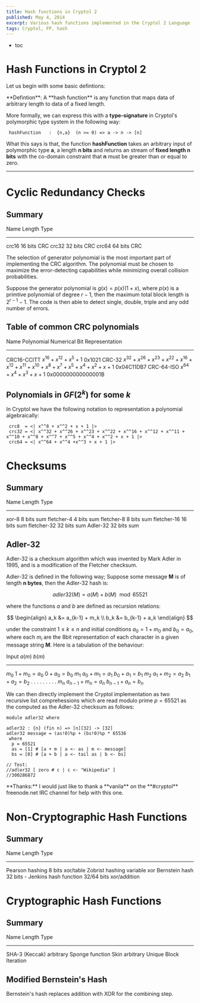 ```yaml
---
title: Hash functions in Cryptol 2
published: May 4, 2014
excerpt: Various hash functions implemented in the Cryptol 2 Language
tags: Cryptol, FP, hash
---
```


* toc

Hash Functions in Cryptol 2
===========================

Let us begin with some basic defintions:

<div class="callout">
**Defintion**: A **hash function** is any function that maps data of arbitrary
length to data of a fixed length.
</div>

More formally, we can express this with a **type-signature** in Cryptol's
polymorphic type system in the following way:

~~~ {.haskell}
 hashFunction   :  {n,a}  (n >= 0) => a -> n -> [n]
~~~

What this says is that, the function **hashFunction** takes an arbitrary input
of polymorphic type **a**, a length **n bits** and returns an stream of **fixed
length n bits** with the co-domain constraint that **n** must be greater than
or equal to zero.

---


Cyclic Redundancy Checks
========================

Summary
-------

Name    Length    Type
----    ------    ----
crc16   16 bits   CRC
crc32   32 bits   CRC
crc64   64 bits   CRC

The selection of generator polynomial is the most important part of
implementing the CRC algorithm. The polynomial must be chosen to maximize the
error-detecting capabilities while minimizing overall collision probabilities.

Suppose the generator polynomial is $g(x) = p(x)(1 + x)$, where $p(x)$ is a
primtive polynomial of degree $r-1$, then the maximum total block length is
$2^{r-1} - 1$. The code is then able to detect single, double, triple and any
odd number of errors.

Table of common CRC polynomials
-------------------------------

Name            Polynomial                                                                                                       Numerical Bit Representation
----            ----------                                                                                                       ----------------------------
CRC16-CCITT     $x^{16} + x^12 + x^5 + 1$                                                                                        0x1021
CRC-32          $x^{32} + x^{26} + x^{23} + x^{22} + x^{16} + x^{12} + x^{11} + x^{10} + x^8 + x^7 + x^5 + x^4 + x^2 + x + 1$    0x04C11DB7
CRC-64-ISO      $x^{64} + x^4 + x^3 + x + 1$                                                                                     0x000000000000001B

Polynomials in $GF(2^k)$ for some $k$
-------------------------------------

In Cryptol we have the following notation to representation a polynomial
algebraically:

~~~ {.haskell}
 crc8  = <| x^^8 + x^^2 + x + 1 |>
 crc32 = <| x^^32 + x^^26 + x^^23 + x^^22 + x^^16 + x^^12 + x^^11 + x^^10 + x^^8 + x^^7 + x^^5 + x^^4 + x^^2 + x + 1 |>
 crc64 = <| x^^64 + x^^4 +x^^3 + x + 1 |>
~~~

Checksums
=========

Summary
-------

Name          Length    Type
----          ------    ----
xor-8         8  bits   sum
fletcher-4    4  bits   sum
fletcher-8    8  bits   sum
fletcher-16   16 bits   sum
fletcher-32   32 bits   sum
Adler-32      32 bits   sum

Adler-32
--------

Adler-32 is a checksum algorithm which was invented by Mark Adler in 1995, and
is a modification of the Fletcher checksum.

Adler-32 is defined in the following way; Suppose some message **M** is of
length **n bytes**, then the Adler-32 hash is:

$$
adler32(M) = a(M) + b(M) \mod 65521
$$

where the functions $a$ and $b$ are defined as recursion relations:

$$
\begin{align}
 a_k &= a_{k-1} + m_k \\
 b_k &= b_{k-1} + a_k
\end{align}
$$

under the constraint $1\leq k \leq n$ and initial conditions $a_0 = 1 + m_0$
and $b_0 = a_0$, where each $m_i$ are the 8bit representation of each character
in a given message string **M**. Here is a tabulation of the behaviour:

Input   $a(m)$                $b(m)$
-----   ------                ------
$m_0$   $1 + m_0 = a_0$       $0 + a_0 = b_0$
$m_1$   $a_0 + m_1 = a_1$     $b_0 + a_1 = b_1$
$m_2$   $a_1 + m_2 = a_2$     $b_1 + a_2 = b_2$
.       .                     .
.       .                     .
.       .                     .
$m_n$   $a_{n-1} + m_n = a_n$     $b_{n-1} + a_n = b_n$

We can then directly implement the Cryptol implementation as two recursive list
comprehessions which are read modulo prime $p=65521$ as the computed as the
Adler-32 checksum as follows:

~~~ {.haskell}
module adler32 where

adler32 : {n} (fin n) => [n][32] -> [32]
adler32 message = (as!0)%p + (bs!0)%p * 65536
 where
  p = 65521
  as = [1] # [a + m | a <- as | m <- message]
  bs = [0] # [a + b | a <- tail as | b <- bs]

// Test:
//adler32 [ zero # c | c <- "Wikipedia" ]
//300286872
~~~

<div class="callout">
**Thanks:** I would just like to thank a **vanila** on the **#cryptol**
freenode.net IRC channel for help with this one.
</div>


Non-Cryptographic Hash Functions
================================

Summary
-------

Name                    Length        Type
----                    ------        ----
Pearson hashing         8 bits        xor/table
Zobrist hashing         variable      xor
Bernstein hash          32 bits       -
Jenkins hash function   32/64 bits    xor/addition


Cryptographic Hash Functions
============================

Summary
-------

Name            Length        Type
----            ------        ----
SHA-3 (Keccak)  arbitrary     Sponge function
Skin            arbitrary     Unique Block Iteration


Modified Bernstein's Hash
-------------------------

Bernstein's hash replaces addition with XOR for the combining step.
